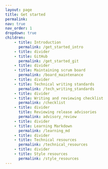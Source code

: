 ```yaml
---
layout: page
title: Get started
permalink:
nav: true
nav_order: 1
dropdown: true
children: 
    - title: Introduction
      permalink: /get_started_intro
    - title: divider
    - title: GitHub
      permalink: /get_started_git
    - title: divider
    - title: Maintaining scrum board
      permalink: /board_maintenance
    - title: divider
    - title: Technical writing standards
      permalink: /tech_writing_standards
    - title: divider
    - title: Writing and reviewing checklist
      permalink: /checklist
    - title: divider
      title: Reviewing release advisories
      permalink: advisory_review
    - title: divider
    - title: Learning Markdown
      permalink: /learning_md
    - title: divider
    - title: Technical resources
      permalink: /technical_resources
    - title: divider
    - title: Style resources
      permalink: /style_resources
---
```

